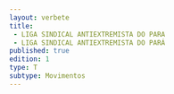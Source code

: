 ```yaml
---
layout: verbete
title:
 - LIGA SINDICAL ANTIEXTREMISTA DO PARA
 - LIGA SINDICAL ANTIEXTREMISTA DO PARÁ
published: true
edition: 1  
type: T
subtype: Movimentos
---
```


